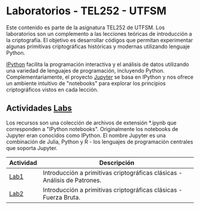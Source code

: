 <a name="TEL252-Labs"></a>
# Laboratorios - TEL252 - UTFSM #

Este contenido es parte de la asignatura TEL252 de UTFSM. Los laboratorios son un complemento a las lecciones teóricas de introducción a la criptografía. El objetivo es desarrollar códigos que permitan experimentar algunas primitivas criptográficas históricas y modernas utilizando lenguaje Python.

[IPython](https://ipython.org/) facilita la programación interactiva y el análisis de datos utilizando una variedad de lenguajes de programación, incluyendo Python. Complementariamente, el proyecto [Jupyter](http://jupyter.org/) se basa en IPython y nos ofrece un ambiente intuitivo de "notebooks" para explorar los principios criptográficos vistos en cada lección.

## Actividades [Labs](labs)

Los recursos son una colección de archivos de extensión *.ipynb que corresponden a "IPython notebooks". Originalmente los notebooks de Jupyter eran conocidos como IPython. El nombre Jupyter es una combinación de Julia, Python y R - los lenguajes de programación centrales que soporta Jupyter. 

| Actividad | Descripción |
| - | - |
| [Lab1](labs/lab1.ipynb) | Introducción a primitivas criptográficas clásicas - Análisis de Patrones. |
| [Lab2](labs/lab2.ipynb) | Introducción a primitivas criptográficas clásicas - Fuerza Bruta. |

